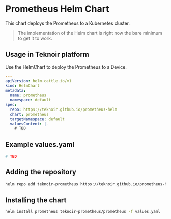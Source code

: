 # Prometheus Helm Chart

This chart deploys the Prometheus to a Kubernetes cluster.

> The implementation of the Helm chart is right now the bare minimum to get it to work.

## Usage in Teknoir platform
Use the HelmChart to deploy the Prometheus to a Device.

```yaml
---
apiVersion: helm.cattle.io/v1
kind: HelmChart
metadata:
  name: prometheus
  namespace: default
spec:
  repo: https://teknoir.github.io/prometheus-helm
  chart: prometheus
  targetNamespace: default
  valuesContent: |-
    # TBD
```

## Example values.yaml

```yaml
# TBD
```

## Adding the repository

```bash
helm repo add teknoir-prometheus https://teknoir.github.io/prometheus-helm/
```

## Installing the chart

```bash
helm install prometheus teknoir-prometheus/prometheus -f values.yaml
```